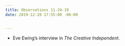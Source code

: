 ```yaml
---
title: Observations 11-24-19
date: 2019-12-28 17:55:00 -06:00


---
```


- Eve Ewing’s interview in *The Creative Independent*.